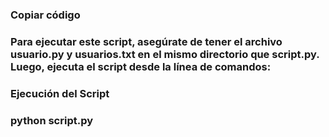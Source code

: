 
### Copiar código
### Para ejecutar este script, asegúrate de tener el archivo usuario.py y usuarios.txt en el mismo directorio que script.py. Luego, ejecuta el script desde la línea de comandos:
### Ejecución del Script


### python script.py
